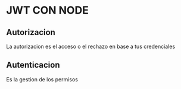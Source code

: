 # JWT CON NODE

## Autorizacion
  La autorizacion es el acceso o el rechazo en base a tus credenciales
## Autenticacion
  Es la gestion de los permisos

